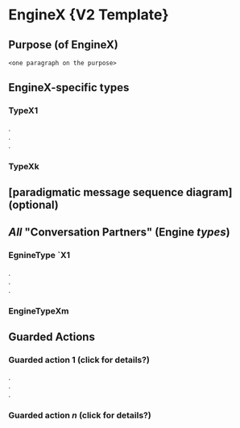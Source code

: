 # EngineX {V2 Template}

## Purpose (of EngineX)

`<one paragraph on the purpose>`

## EngineX-specific types

### TypeX1 

.  
.  
.  

### TypeXk

## [paradigmatic message sequence diagram] (optional)

## _All_ "Conversation Partners" (Engine _types_)

### EgnineType `X1

.  
.  
.  


### EngineTypeXm


## Guarded Actions

### Guarded action $1$ (click for details?)

.  
.  
.  

### Guarded action $n$ (click for details?)
